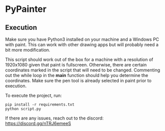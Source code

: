 # PyPainter

## Execution
Make sure you have Python3 installed on your machine and a Windows PC with paint. This can work with other drawing apps but will probably need a bit more modification.

This script should work out of the box for a machine with a resolution of 1920x1080 given that paint is fullscreen. Otherwise, there are certain coordinates marked in the script that will need to be changed. Commenting out the while loop in the __main__ function should help you determine the coordinates. Make sure the pen tool is already selected in paint prior to execution.

To execute the project, run:
```
pip install -r requirements.txt
python script.py
```

If there are any issues, reach out to the discord: https://discord.gg/nTRJ6emeeS